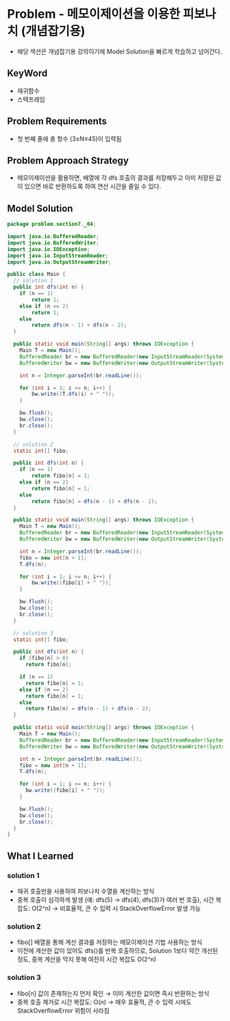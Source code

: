 # Problem - 메모이제이션을 이용한 피보나치 (개념잡기용)

- 해당 섹션은 개념잡기용 강의이기에 Model Solution을 빠르게 학습하고 넘어간다.

## KeyWord

- 재귀함수
- 스택프레임

## Problem Requirements

- 첫 번째 줄에 총 항수 (3≤N≤45)이 입력됨

## Problem Approach Strategy

- 메모이제이션을 활용하면, 배열에 각 dfs 호출의 결과를 저장해두고 이미 저장된 값이 있으면 바로 반환하도록 하여 연산 시간을 줄일 수 있다.  

## Model Solution

```java
package problem.section7._04;

import java.io.BufferedReader;
import java.io.BufferedWriter;
import java.io.IOException;
import java.io.InputStreamReader;
import java.io.OutputStreamWriter;

public class Main {
  // solution 1
  public int dfs(int n) {
  	if (n == 1)
  		return 1;
  	else if (n == 2)
  		return 1;
  	else
  		return dfs(n - 1) + dfs(n - 2);
  }

  public static void main(String[] args) throws IOException {
  	Main T = new Main();
  	BufferedReader br = new BufferedReader(new InputStreamReader(System.in));
  	BufferedWriter bw = new BufferedWriter(new OutputStreamWriter(System.out));

  	int n = Integer.parseInt(br.readLine());

  	for (int i = 1; i <= n; i++) {
  		bw.write((T.dfs(i) + " "));
  	}

  	bw.flush();
  	bw.close();
  	br.close();
  }

  // solution 2
  static int[] fibo;

  public int dfs(int n) {
  	if (n == 1)
  		return fibo[n] = 1;
  	else if (n == 2)
  		return fibo[n] = 1;
  	else
  		return fibo[n] = dfs(n - 1) + dfs(n - 2);
  }

  public static void main(String[] args) throws IOException {
  	Main T = new Main();
  	BufferedReader br = new BufferedReader(new InputStreamReader(System.in));
  	BufferedWriter bw = new BufferedWriter(new OutputStreamWriter(System.out));

  	int n = Integer.parseInt(br.readLine());
  	fibo = new int[n + 1];
  	T.dfs(n);

  	for (int i = 1; i <= n; i++) {
  		bw.write((fibo[i] + " "));
  	}

  	bw.flush();
  	bw.close();
  	br.close();
  }

  // solution 3
  static int[] fibo;

  public int dfs(int n) {
    if (fibo[n] > 0)
      return fibo[n];

    if (n == 1)
      return fibo[n] = 1;
    else if (n == 2)
      return fibo[n] = 1;
    else
      return fibo[n] = dfs(n - 1) + dfs(n - 2);
  }

  public static void main(String[] args) throws IOException {
    Main T = new Main();
    BufferedReader br = new BufferedReader(new InputStreamReader(System.in));
    BufferedWriter bw = new BufferedWriter(new OutputStreamWriter(System.out));

    int n = Integer.parseInt(br.readLine());
    fibo = new int[n + 1];
    T.dfs(n);

    for (int i = 1; i <= n; i++) {
      bw.write((fibo[i] + " "));
    }

    bw.flush();
    bw.close();
    br.close();
  }
}
```

## What I Learned

### solution 1
- 재귀 호출만을 사용하여 피보나치 수열을 계산하는 방식
- 중복 호출이 심각하게 발생 (예: dfs(5) → dfs(4), dfs(3)가 여러 번 호출), 시간 복잡도: O(2^n) → 비효율적, 큰 수 입력 시 StackOverflowError 발생 가능

### solution 2
- fibo[] 배열을 통해 계산 결과를 저장하는 메모이제이션 기법 사용하는 방식
- 이전에 계산한 값이 있어도 dfs()를 반복 호출하므로, Solution 1보다 약간 개선된 정도, 중복 계산을 막지 못해 여전히 시간 복잡도 O(2^n)

### solution 3
- fibo[n] 값이 존재하는지 먼저 확인 → 이미 계산한 값이면 즉시 반환하는 방식
- 중복 호출 제거로 시간 복잡도: O(n) → 매우 효율적, 큰 수 입력 시에도 StackOverflowError 위험이 사라짐
